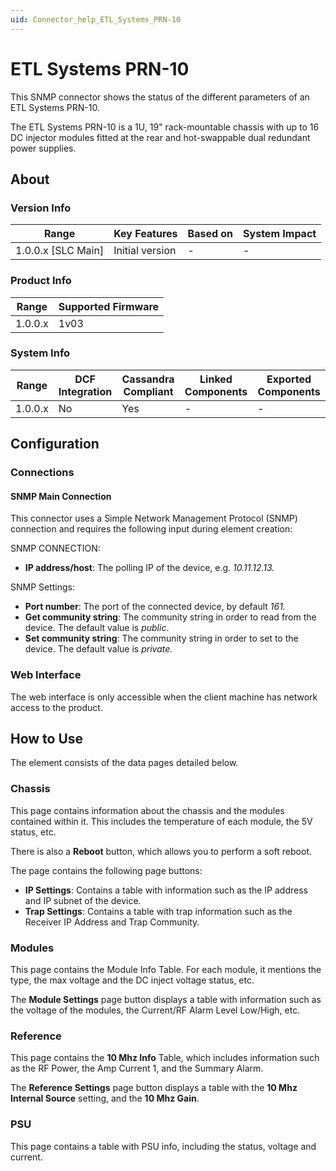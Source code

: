 ```yaml
---
uid: Connector_help_ETL_Systems_PRN-10
---
```


# ETL Systems PRN-10

This SNMP connector shows the status of the different parameters of an ETL Systems PRN-10.

The ETL Systems PRN-10 is a 1U, 19" rack-mountable chassis with up to 16 DC injector modules fitted at the rear and hot-swappable dual redundant power supplies.

## About

### Version Info

| **Range**            | **Key Features** | **Based on** | **System Impact** |
|----------------------|------------------|--------------|-------------------|
| 1.0.0.x \[SLC Main\] | Initial version  | \-           | \-                |

### Product Info

| **Range** | **Supported Firmware** |
|-----------|------------------------|
| 1.0.0.x   | 1v03                   |

### System Info

| **Range** | **DCF Integration** | **Cassandra Compliant** | **Linked Components** | **Exported Components** |
|-----------|---------------------|-------------------------|-----------------------|-------------------------|
| 1.0.0.x   | No                  | Yes                     | \-                    | \-                      |

## Configuration

### Connections

#### SNMP Main Connection

This connector uses a Simple Network Management Protocol (SNMP) connection and requires the following input during element creation:

SNMP CONNECTION:

- **IP address/host**: The polling IP of the device, e.g. *10.11.12.13.*

SNMP Settings:

- **Port number**: The port of the connected device, by default *161.*
- **Get community string**: The community string in order to read from the device. The default value is *public*.
- **Set community string**: The community string in order to set to the device. The default value is *private.*

### Web Interface

The web interface is only accessible when the client machine has network access to the product.

## How to Use

The element consists of the data pages detailed below.

### Chassis

This page contains information about the chassis and the modules contained within it. This includes the temperature of each module, the 5V status, etc.

There is also a **Reboot** button, which allows you to perform a soft reboot.

The page contains the following page buttons:

- **IP Settings**: Contains a table with information such as the IP address and IP subnet of the device.
- **Trap Settings**: Contains a table with trap information such as the Receiver IP Address and Trap Community.

### Modules

This page contains the Module Info Table. For each module, it mentions the type, the max voltage and the DC inject voltage status, etc.

The **Module Settings** page button displays a table with information such as the voltage of the modules, the Current/RF Alarm Level Low/High, etc.

### Reference

This page contains the **10 Mhz Info** Table, which includes information such as the RF Power, the Amp Current 1, and the Summary Alarm.

The **Reference Settings** page button displays a table with the **10 Mhz Internal Source** setting, and the **10 Mhz Gain**.

### PSU

This page contains a table with PSU info, including the status, voltage and current.
